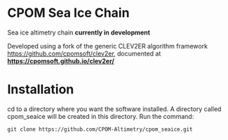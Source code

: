 # CPOM Sea Ice Chain 

Sea ice altimetry chain **currently in development**

Developed using a fork of the generic CLEV2ER algorithm framework <https://github.com/cpomsoft/clev2er>, documented at **<https://cpomsoft.github.io/clev2er/>**

# Installation

cd to a directory where you want the software installed. A directory called cpom_seaice will be created in this directory.
Run the command:

```git clone https://github.com/CPOM-Altimetry/cpom_seaice.git```


